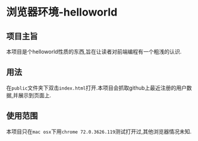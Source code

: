 # 浏览器环境-helloworld

## 项目主旨

本项目是个helloworld性质的东西,旨在让读者对前端编程有一个粗浅的认识.

## 用法

在`public`文件夹下双击`index.html`打开.本项目会抓取github上最近注册的用户数据,并展示到页面上.

## 使用范围

本项目只在`mac osx`下用`chrome 72.0.3626.119`测试打开过,其他浏览器情况未知.
